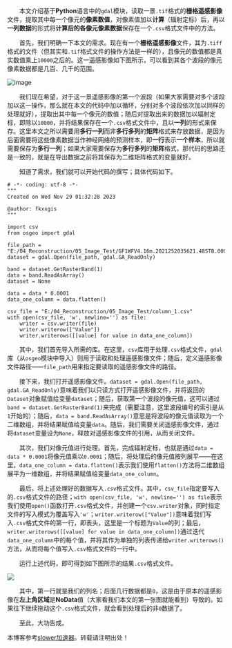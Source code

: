 
  本文介绍基于**Python**语言中的`gdal`模块，读取一景`.tif`格式的**栅格遥感影像**文件，提取其中每一个像元的**像素数值**，对像素值加以**计算**（辐射定标）后，再以**一列数据**的形式将**计算后的各像元像素数据**保存在一个`.csv`格式文件中的方法。


  首先，我们明确一下本文的需求。现在有一个**栅格遥感影像**文件，其为`.tiff`格式的文件（但其实和`.tif`格式文件的操作方法是一样的），且像元的数值都是真实数值乘上`10000`之后的。这一遥感影像如下图所示，可以看到其各个波段的像元像素数据都是几百、几千的范围。


![image](https://img2024.cnblogs.com/blog/3080295/202412/3080295-20241228183122627-1760205794.png)


  我们现在希望，对于这一景遥感影像的第一个波段（如果大家需要对多个波段加以这一操作，那么就在本文的代码中加以循环，分别对多个波段依次加以同样的处理就好），提取出其中每一个像元的数值；随后对提取出来的数据加以辐射定标，即除以`10000`，并将结果保存在一个`.csv`格式文件中，且以**一列**的形式来保存。这里本文之所以需要用**多行一列**而非**多行多列**的**矩阵**格式来存放数据，是因为后面需要将这些像素数据当作神经网络的预测样本，即**一行**表示**一个样本**，所以就需要保存为**多行一列**；如果大家需要保存为**多行多列**的**矩阵**格式，那代码的思路还是一致的，就是在导出数据之前将其保存为二维矩阵格式的变量就好。


  知道了需求，我们就可以开始代码的撰写；具体代码如下。



```
# -*- coding: utf-8 -*-
"""
Created on Wed Nov 29 01:32:28 2023

@author: fkxxgis
"""

import csv
from osgeo import gdal

file_path = "E:/04_Reconstruction/05_Image_Test/GF1WFV4.16m.2021252035621.48STB.000000_SR.tiff"
dataset = gdal.Open(file_path, gdal.GA_ReadOnly)

band = dataset.GetRasterBand(1)
data = band.ReadAsArray()
dataset = None

data = data * 0.0001
data_one_column = data.flatten()

csv_file = "E:/04_Reconstruction/05_Image_Test/column_1.csv"
with open(csv_file, 'w', newline='') as file:
    writer = csv.writer(file)
    writer.writerow(["Value"])
    writer.writerows([[value] for value in data_one_column])

```

  其中，我们首先导入所需的库。在这里，`csv`库用于处理`.csv`格式文件，`gdal`库（从`osgeo`模块中导入）则用于读取和处理遥感影像文件；随后，定义遥感影像文件路径——`file_path`用来指定要读取的遥感影像文件的路径。


  接下来，我们打开遥感影像文件。`dataset = gdal.Open(file_path, gdal.GA_ReadOnly)`意味着我们以只读方式打开遥感影像文件，并将返回的`Dataset`对象赋值给变量`dataset`；随后，获取第一个波段的像元值，这可以通过`band = dataset.GetRasterBand(1)`来完成（需要注意，这里波段编号的索引是从`1`开始的）；随后，`data = band.ReadAsArray()`意思是将波段的像元值读取为一个二维数组，并将结果赋值给变量`data`。随后，我们需要关闭遥感影像文件，通过将`dataset`变量设为`None`，释放对遥感影像文件的引用，从而关闭文件。


  其次，我们对像元值进行处理。首先，完成辐射定标，也就是通过`data = data * 0.0001`将像元值乘以`0.0001`；随后，将处理后的像元值按列展平——在这里，`data_one_column = data.flatten()`表示我们使用`flatten()`方法将二维数组展平为一维数组，并将结果赋值给变量`data_one_column`。


  最后，将上述处理好的数据写入`.csv`格式文件。其中，`csv_file`指定要写入的`.csv`格式文件的路径；`with open(csv_file, 'w', newline='') as file`表示我们使用`open()`函数打开`.csv`格式文件，并创建一个`csv.writer`对象，同时指定文件的写入模式为覆盖写入`'w'`；`writer.writerow(["Value"])`意味着我们写入`.csv`格式文件的第一行，即表头，这里是一个标题为`Value`的列；最后，`writer.writerows([[value] for value in data_one_column])`通过迭代`data_one_column`中的每个值，并将其作为单独的列表传递给`writer.writerows()`方法，从而将每个值写入`.csv`格式文件的一行中。


  运行上述代码，即可得到如下图所示的结果`.csv`格式文件。


![](https://img2024.cnblogs.com/blog/3080295/202412/3080295-20241228183118400-1608478260.png)


  其中，第一行就是我们的列名；后面几行数据都是`0`，这是由于原本的遥感影像在**左上角区域**是**NoData**值（大家看我们本文的第一张图就能看到）导致的。如果往下继续拖动这个`.csv`格式文件，就会看到处理后的非`0`数据了。


  至此，大功告成。


 本博客参考[slower加速器](https://jisuanqi.org)。转载请注明出处！

